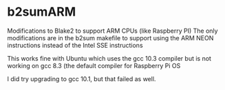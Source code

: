 # b2sumARM
Modifications to Blake2 to support ARM CPUs (like Raspberry PI)
The only modifications are in the b2sum makefile to support using
the ARM NEON instructions instead of the Intel SSE instructions

This works fine with Ubuntu which uses the gcc 10.3 compiler but is
not working on gcc 8.3 (the default compiler for Raspberry Pi OS

I did try upgrading to gcc 10.1, but that failed as well.

